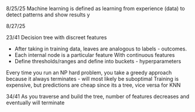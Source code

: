 8/25/25
Machine learning is defined as learning from experience (data) to detect patterns and show results
y

8/27/25

23/41
Decision tree with discreet features
- After taking in training data, leaves are analogous to labels - outcomes.
- Each internal node is a particular feature
With continuous features
- Define thresholds/ranges and define into buckets - hyperparameters

Every time you run an NP hard problem, you take a greedy approach because it always terminates - will most likely be suboptimal 
Training is expensive, but predictions are cheap since its a tree, vice versa for KNN

34/41
As you traverse and build the tree, number of features decreases and eventually will terminate
